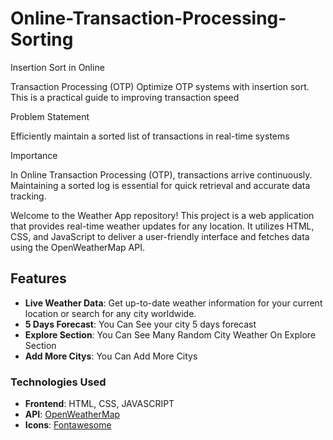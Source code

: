 # Online-Transaction-Processing-Sorting
Insertion Sort in Online 

Transaction Processing 
(OTP)
 Optimize OTP systems with insertion sort. This is a practical guide to 
improving transaction speed


Problem Statement

 Efficiently maintain a sorted list of 
transactions in real-time systems


 Importance
 
 In Online Transaction Processing 
(OTP), transactions arrive 
continuously.
 Maintaining a sorted log is essential 
for quick retrieval and accurate data 
tracking.



Welcome to the Weather App repository! This project is a web application that provides real-time weather updates for any location. It utilizes HTML, CSS, and JavaScript to deliver a user-friendly interface and fetches data using the OpenWeatherMap API.

## Features

- **Live Weather Data**: Get up-to-date weather information for your current location or search for any city worldwide.
- **5 Days Forecast**: You Can See your city 5 days forecast 
- **Explore Section**: You Can See Many Random City Weather On Explore Section
- **Add More Citys**: You Can Add More Citys 

### Technologies Used 

- **Frontend**: HTML, CSS, JAVASCRIPT
- **API**: [OpenWeatherMap](https://openweathermap.org/)
- **Icons**: [Fontawesome](https://fontawesome.com/)
